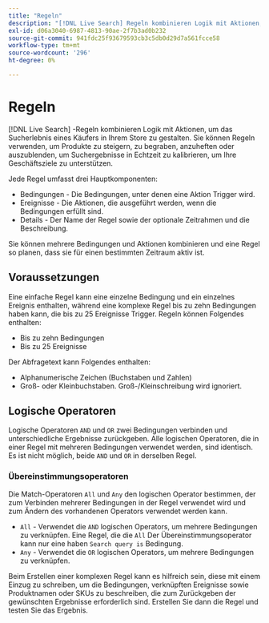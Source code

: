 ```yaml
---
title: "Regeln"
description: "[!DNL Live Search] Regeln kombinieren Logik mit Aktionen, um das Einkaufserlebnis zu gestalten."
exl-id: d06a3040-6987-4813-90ae-2f7b3ad0b232
source-git-commit: 941fdc25f93679593cb3c5db0d29d7a561fcce58
workflow-type: tm+mt
source-wordcount: '296'
ht-degree: 0%

---
```


# Regeln

[!DNL Live Search] -Regeln kombinieren Logik mit Aktionen, um das Sucherlebnis eines Käufers in Ihrem Store zu gestalten. Sie können Regeln verwenden, um Produkte zu steigern, zu begraben, anzuheften oder auszublenden, um Suchergebnisse in Echtzeit zu kalibrieren, um Ihre Geschäftsziele zu unterstützen.

Jede Regel umfasst drei Hauptkomponenten:

* Bedingungen - Die Bedingungen, unter denen eine Aktion Trigger wird.
* Ereignisse - Die Aktionen, die ausgeführt werden, wenn die Bedingungen erfüllt sind.
* Details - Der Name der Regel sowie der optionale Zeitrahmen und die Beschreibung.

Sie können mehrere Bedingungen und Aktionen kombinieren und eine Regel so planen, dass sie für einen bestimmten Zeitraum aktiv ist.

## Voraussetzungen

Eine einfache Regel kann eine einzelne Bedingung und ein einzelnes Ereignis enthalten, während eine komplexe Regel bis zu zehn Bedingungen haben kann, die bis zu 25 Ereignisse Trigger.
Regeln können Folgendes enthalten:

* Bis zu zehn Bedingungen
* Bis zu 25 Ereignisse

Der Abfragetext kann Folgendes enthalten:

* Alphanumerische Zeichen (Buchstaben und Zahlen)
* Groß- oder Kleinbuchstaben. Groß-/Kleinschreibung wird ignoriert.

## Logische Operatoren

Logische Operatoren `AND` und `OR` zwei Bedingungen verbinden und unterschiedliche Ergebnisse zurückgeben. Alle logischen Operatoren, die in einer Regel mit mehreren Bedingungen verwendet werden, sind identisch. Es ist nicht möglich, beide `AND` und `OR` in derselben Regel.

### Übereinstimmungsoperatoren

Die Match-Operatoren `All` und `Any` den logischen Operator bestimmen, der zum Verbinden mehrerer Bedingungen in der Regel verwendet wird und zum Ändern des vorhandenen Operators verwendet werden kann.

* `All` - Verwendet die `AND` logischen Operators, um mehrere Bedingungen zu verknüpfen. Eine Regel, die die `All` Der Übereinstimmungsoperator kann nur eine haben `Search query is` Bedingung.
* `Any` - Verwendet die `OR` logischen Operators, um mehrere Bedingungen zu verknüpfen.

Beim Erstellen einer komplexen Regel kann es hilfreich sein, diese mit einem Einzug zu schreiben, um die Bedingungen, verknüpften Ereignisse sowie Produktnamen oder SKUs zu beschreiben, die zum Zurückgeben der gewünschten Ergebnisse erforderlich sind. Erstellen Sie dann die Regel und testen Sie das Ergebnis.

